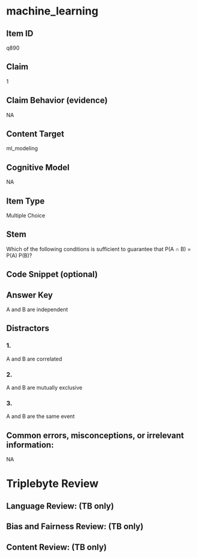 # machine_learning

## Item ID
q890

## Claim
1

## Claim Behavior (evidence)
NA

## Content Target
ml_modeling

## Cognitive Model
NA

## Item Type
Multiple Choice

## Stem
Which of the following conditions is sufficient to guarantee that P(A ∩ B) = P(A) P(B)?

## Code Snippet (optional)


## Answer Key
A and B are independent

## Distractors

### 1.
A and B are correlated

### 2.
A and B are mutually exclusive

### 3.
A and B are the same event

## Common errors, misconceptions, or irrelevant information:
NA

# Triplebyte Review


## Language Review: (TB only)


## Bias and Fairness Review: (TB only)


## Content Review: (TB only)

